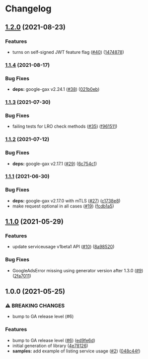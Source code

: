 # Changelog

## [1.2.0](https://www.github.com/googleapis/nodejs-service-usage/compare/v1.1.4...v1.2.0) (2021-08-23)


### Features

* turns on self-signed JWT feature flag ([#40](https://www.github.com/googleapis/nodejs-service-usage/issues/40)) ([1474878](https://www.github.com/googleapis/nodejs-service-usage/commit/14748784647a02f42df8cc1fd53ed3ddf9dfe589))

### [1.1.4](https://www.github.com/googleapis/nodejs-service-usage/compare/v1.1.3...v1.1.4) (2021-08-17)


### Bug Fixes

* **deps:** google-gax v2.24.1 ([#38](https://www.github.com/googleapis/nodejs-service-usage/issues/38)) ([021b0eb](https://www.github.com/googleapis/nodejs-service-usage/commit/021b0eb4c69c1ed485aac388c2a5583547dbb3ad))

### [1.1.3](https://www.github.com/googleapis/nodejs-service-usage/compare/v1.1.2...v1.1.3) (2021-07-30)


### Bug Fixes

* failing tests for LRO check methods ([#35](https://www.github.com/googleapis/nodejs-service-usage/issues/35)) ([f961511](https://www.github.com/googleapis/nodejs-service-usage/commit/f961511fe88658592857cca70dce14b92568b725))

### [1.1.2](https://www.github.com/googleapis/nodejs-service-usage/compare/v1.1.1...v1.1.2) (2021-07-12)


### Bug Fixes

* **deps:** google-gax v2.17.1 ([#29](https://www.github.com/googleapis/nodejs-service-usage/issues/29)) ([6c754c1](https://www.github.com/googleapis/nodejs-service-usage/commit/6c754c101a426386f2e9ce4462f3863f13c2b52e))

### [1.1.1](https://www.github.com/googleapis/nodejs-service-usage/compare/v1.1.0...v1.1.1) (2021-06-30)


### Bug Fixes

* **deps:** google-gax v2.17.0 with mTLS ([#27](https://www.github.com/googleapis/nodejs-service-usage/issues/27)) ([c1738e8](https://www.github.com/googleapis/nodejs-service-usage/commit/c1738e82d175c921178a3d52b75197fbd791df02))
* make request optional in all cases ([#19](https://www.github.com/googleapis/nodejs-service-usage/issues/19)) ([fcdb1a5](https://www.github.com/googleapis/nodejs-service-usage/commit/fcdb1a5900b7bac5ae1b8b0e211d024b2b7e9579))

## [1.1.0](https://www.github.com/googleapis/nodejs-service-usage/compare/v1.0.0...v1.1.0) (2021-05-29)


### Features

* update serviceusage v1beta1 API ([#10](https://www.github.com/googleapis/nodejs-service-usage/issues/10)) ([8a98520](https://www.github.com/googleapis/nodejs-service-usage/commit/8a9852049e79a71a0a25f14e6eff806a4893642d))


### Bug Fixes

* GoogleAdsError missing using generator version after 1.3.0 ([#9](https://www.github.com/googleapis/nodejs-service-usage/issues/9)) ([2fa7011](https://www.github.com/googleapis/nodejs-service-usage/commit/2fa7011abb318a15cd248b7abeb921540c60d34f))

## 1.0.0 (2021-05-25)


### ⚠ BREAKING CHANGES

* bump to GA release level (#6)

### Features

* bump to GA release level ([#6](https://www.github.com/googleapis/nodejs-service-usage/issues/6)) ([ed9fe6d](https://www.github.com/googleapis/nodejs-service-usage/commit/ed9fe6dc1a486d5dd2591c01d49ca05fca908b12))
* initial generation of library ([4e78126](https://www.github.com/googleapis/nodejs-service-usage/commit/4e781266eb45ac52c2465f88fb7b7d68a3ee1f47))
* **samples:** add example of listing service usage ([#2](https://www.github.com/googleapis/nodejs-service-usage/issues/2)) ([048c44f](https://www.github.com/googleapis/nodejs-service-usage/commit/048c44f8f36483b0016b1573b9439d1a1a6643d4))
